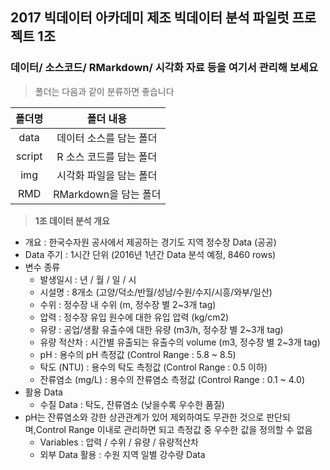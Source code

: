 ## 2017 빅데이터 아카데미 제조 빅데이터 분석 파일럿 프로젝트 1조

### 데이터/ 소스코드/ RMarkdown/ 시각화 자료 등을 여기서 관리해 보세요  


> 폴더는 다음과 같이 분류하면 좋습니다


|<center>폴더명</center>|<center>폴더 내용</center>|
|:------------:|:--------------------------------------:|
|data|데이터 소스를 담는 폴더|
|script|R 소스 코드를 담는 폴더|
|img|시각화 파일을 담는 폴더|
|RMD|RMarkdown을 담는 폴더|

> **1조 데이터 분석 개요**

* 개요 : 한국수자원 공사에서 제공하는 경기도 지역 정수장 Data (공공)
* Data 주기 : 1시간 단위 (2016년 1년간 Data 분석 예정, 8460 rows)
* 변수 종류
  + 발생일시 : 년 / 월 / 일 / 시
  + 시설명 : 8개소 (고양/덕소/반월/성남/수원/수지/시흥/와부/일산)
  + 수위 : 정수장 내 수위 (m, 정수장 별 2~3개 tag)
  + 압력 : 정수장 유입 원수에 대한 유입 압력 (kg/cm2)
  + 유량 : 공업/생활 유출수에 대한 유량 (m3/h, 정수장 별 2~3개 tag)
  + 유량 적산차 : 시간별 유출되는 유출수의 volume (m3, 정수장 별 2~3개 tag)
  + pH : 용수의 pH 측정값 (Control Range : 5.8 ~ 8.5)
  + 탁도 (NTU) : 용수의 탁도 측정값 (Control Range : 0.5 이하)
  + 잔류염소 (mg/L) : 용수의 잔류염소 측정값 (Control Range : 0.1 ~ 4.0)
* 활용 Data
  + 수질 Data : 탁도, 잔류염소 (낮을수록 우수한 품질)
* pH는 잔류염소와 강한 상관관계가 있어 제외하여도 무관한 것으로 판단되며,Control Range 이내로 관리하면 되고 측정값 중 우수한 값을 정의할 수 없음  
  + Variables : 압력 / 수위 / 유량 / 유량적산차
  + 외부 Data 활용 : 수원 지역 일별 강수량 Data
